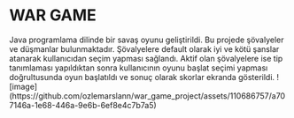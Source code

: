 <h1> WAR GAME</h1>
Java programlama dilinde bir savaş oyunu geliştirildi. Bu projede şövalyeler ve düşmanlar bulunmaktadır. Şövalyelere default olarak iyi ve kötü şanslar atanarak kullanıcıdan seçim yapması sağlandı. Aktif olan şövalyelere ise tip tanımlaması yapıldıktan sonra kullanıcının oyunu başlat seçimi yapması doğrultusunda oyun başlatıldı ve sonuç olarak skorlar ekranda gösterildi.
![image](https://github.com/ozlemarslann/war_game_project/assets/110686757/a707146a-1e68-446a-9e6b-6ef8e4c7b7a5)
